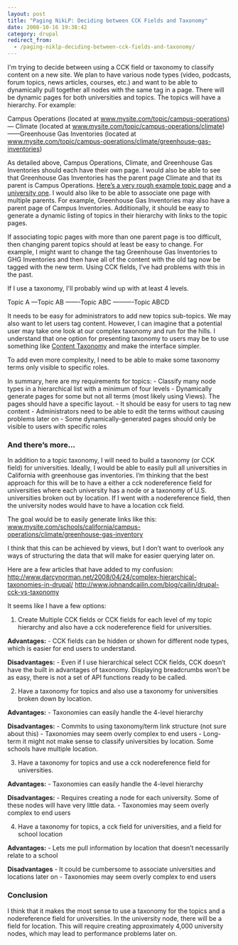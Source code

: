 ```yaml
---
layout: post
title: "Paging NikLP: Deciding between CCK Fields and Taxonomy"
date: 2008-10-16 19:38:42
category: drupal
redirect_from:
  - /paging-niklp-deciding-between-cck-fields-and-taxonomy/
---
```


I'm trying to decide between using a CCK field or taxonomy to classify content on a new site. We plan to have various node types (video, podcasts, forum topics, news articles, courses, etc.) and want to be able to dynamically pull together all nodes with the same tag in a page. There will be dynamic pages for both universities and topics. The topics will have a hierarchy. For example:

Campus Operations (located at www.mysite.com/topic/campus-operations) — Climate (located at www.mysite.com/topic/campus-operations/climate) ——Greenhouse Gas Inventories (located at www.mysite.com/topic/campus-operations/climate/greenhouse-gas-inventories)

As detailed above, Campus Operations, Climate, and Greenhouse Gas Inventories should each have their own page. I would also be able to see that Greenhouse Gas Inventories has the parent page Climate and that its parent is Campus Operations. [Here’s a very rough example topic page][1] and a [university one][2]. I would also like to be able to associate one page with multiple parents. For example, Greenhouse Gas Inventories may also have a parent page of Campus Inventories. Additionally, it should be easy to generate a dynamic listing of topics in their hierarchy with links to the topic pages. 

 [1]: /resources/rc_topicpage.pdf
 [2]: /resources/rc_schoolpage.pdf

If associating topic pages with more than one parent page is too difficult, then changing parent topics should at least be easy to change. For example, I might want to change the tag Greenhouse Gas Inventories to GHG Inventories and then have all of the content with the old tag now be tagged with the new term. Using CCK fields, I’ve had problems with this in the past. 

If I use a taxonomy, I'll probably wind up with at least 4 levels.

Topic A —Topic AB ——-Topic ABC ———-Topic ABCD

It needs to be easy for administrators to add new topics sub-topics. We may also want to let users tag content. However, I can imagine that a potential user may take one look at our complex taxonomy and run for the hills. I understand that one option for presenting taxonomy to users may be to use something like [Content Taxonomy][3] and make the interface simpler. 

 [3]: http://drupal.org/project/content_taxonomy

To add even more complexity, I need to be able to make some taxonomy terms only visible to specific roles. 

In summary, here are my requirements for topics: - Classify many node types in a hierarchical list with a minimum of four levels - Dynamically generate pages for some but not all terms (most likely using Views). The pages should have a specific layout. - It should be easy for users to tag new content - Administrators need to be able to edit the terms without causing problems later on - Some dynamically-generated pages should only be visible to users with specific roles

<h3 id="and_there8217s_more8230">
  And there’s more…
</h3>

In addition to a topic taxonomy, I will need to build a taxonomy (or CCK field) for universities. Ideally, I would be able to easily pull all universities in California with greenhouse gas inventories. I’m thinking that the best approach for this will be to have a either a cck nodereference field for universities where each university has a node or a taxonomy of U.S. universities broken out by location. If I went with a nodereference field, then the university nodes would have to have a location cck field. 

The goal would be to easily generate links like this: www.mysite.com/schools/california/campus-operations/climate/greenhouse-gas-inventory

I think that this can be achieved by views, but I don’t want to overlook any ways of structuring the data that will make for easier querying later on. 

Here are a few articles that have added to my confusion: http://www.darcynorman.net/2008/04/24/complex-hierarchical-taxonomies-in-drupal/ http://www.johnandcailin.com/blog/cailin/drupal-cck-vs-taxonomy

It seems like I have a few options:

1) Create Multiple CCK fields or CCK fields for each level of my topic hierarchy and also have a cck nodereference field for universities. 

**Advantages:** - CCK fields can be hidden or shown for different node types, which is easier for end users to understand.

**Disadvantages:** - Even if I use hierarchical select CCK fields, CCK doesn’t have the built in advantages of taxonomy. Displaying breadcrumbs won’t be as easy, there is not a set of API functions ready to be called. 

2) Have a taxonomy for topics and also use a taxonomy for universities broken down by location. 

**Advantages:** - Taxonomies can easily handle the 4-level hierarchy

**Disadvantages:** - Commits to using taxonomy/term link structure (not sure about this) - Taxonomies may seem overly complex to end users - Long-term it might not make sense to classify universities by location. Some schools have multiple location. 

3) Have a taxonomy for topics and use a cck nodereference field for universities.

**Advantages:** - Taxonomies can easily handle the 4-level hierarchy

**Disadvantages:** - Requires creating a node for each university. Some of these nodes will have very little data. - Taxonomies may seem overly complex to end users

4) Have a taxonomy for topics, a cck field for universities, and a field for school location

**Advantages:** - Lets me pull information by location that doesn’t necessarily relate to a school

**Disadvantages** - It could be cumbersome to associate universities and locations later on - Taxonomies may seem overly complex to end users

<h3 id="conclusion">
  Conclusion
</h3>

I think that it makes the most sense to use a taxonomy for the topics and a nodereference field for universities. In the university node, there will be a field for location. This will require creating approximately 4,000 university nodes, which may lead to performance problems later on.